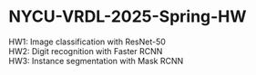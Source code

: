 # NYCU-VRDL-2025-Spring-HW
HW1: Image classification with ResNet-50\
HW2: Digit recognition with Faster RCNN\
HW3: Instance segmentation with Mask RCNN
